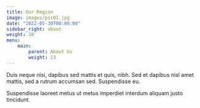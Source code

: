 ```yaml
---
title: Our Region
image: images/pic01.jpg
date: "2022-05-30T00:00:00"
sidebar_right: about
weight: 30
menu:
    main:
        parent: About Us
        weight: 23
---
```

Duis neque nisi, dapibus sed mattis et quis, nibh. Sed et dapibus nisl amet
mattis, sed a rutrum accumsan sed. Suspendisse eu.
<!-- more -->
Suspendisse laoreet metus ut metus imperdiet interdum aliquam justo tincidunt.
